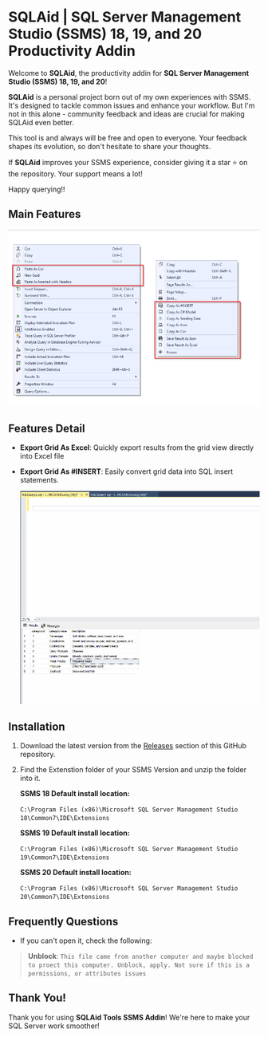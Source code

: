 # SQLAid | SQL Server Management Studio (SSMS) 18, 19, and 20 Productivity Addin

Welcome to **SQLAid**, the productivity addin for **SQL Server Management Studio (SSMS) 18, 19, and 20**!

**SQLAid** is a personal project born out of my own experiences with SSMS. It's designed to tackle common issues and enhance your workflow. But I'm not in this alone - community feedback and ideas are crucial for making SQLAid even better.

This tool is and always will be free and open to everyone. Your feedback shapes its evolution, so don't hesitate to share your thoughts.

If **SQLAid** improves your SSMS experience, consider giving it a star ⭐️ on the repository. Your support means a lot!

Happy querying!!

## Main Features

<img src="https://github.com/NDiiong/SQLAid/blob/main/src/SQLAid/Resources/Animation/MainFeatures.png" />

## Features Detail

- **Export Grid As Excel**: Quickly export results from the grid view directly into Excel file
  
- **Export Grid As #INSERT**: Easily convert grid data into SQL insert statements. <br/>

  <img src="https://github.com/NDiiong/SQLAid/blob/main/src/SQLAid/Resources/Animation/Animation-Insert.gif?raw=true" />

## Installation

1. Download the latest version from the [Releases](https://github.com/NDiiong/SQLAid/releases) section of this GitHub repository.
2. Find the Extenstion folder of your SSMS Version and unzip the folder into it.

   **SSMS 18 Default install location:**
   
   `C:\Program Files (x86)\Microsoft SQL Server Management Studio 18\Common7\IDE\Extensions`
  
   **SSMS 19 Default install location:**
   
   `C:\Program Files (x86)\Microsoft SQL Server Management Studio 19\Common7\IDE\Extensions`

   **SSMS 20 Default install location:**
   
   `C:\Program Files (x86)\Microsoft SQL Server Management Studio 20\Common7\IDE\Extensions`

## Frequently Questions

- If you can't open it, check the following:<br/>
> **Unblock**: `This file came from another computer and maybe blocked to proect this computer. Unblock, apply. Not sure if this is a permissions, or attributes issues`
  
## Thank You!

Thank you for using **SQLAid Tools SSMS Addin**! We're here to make your SQL Server work smoother!
